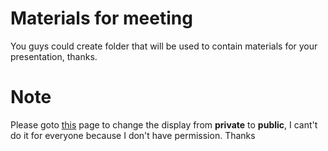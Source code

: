 # Materials for meeting
You guys could create folder that will be used to contain materials for your presentation, thanks.
# Note
Please goto [this](https://github.com/orgs/PremiLab-XJTLU/people) page to change the display from **private** to **public**, I cant't do it for everyone because I don't have permission. Thanks
